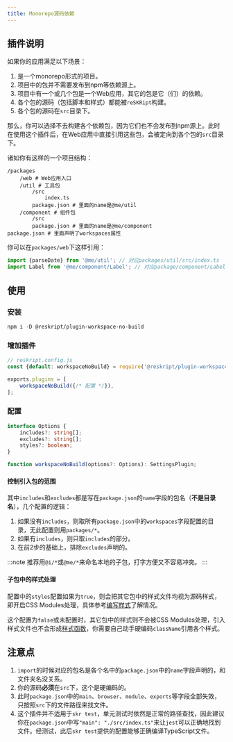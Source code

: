 ```yaml
---
title: Monorepo源码依赖
---
```


## 插件说明

如果你的应用满足以下场景：

1. 是一个monorepo形式的项目。
2. 项目中的包并不需要发布到npm等依赖源上。
3. 项目中有一个或几个包是一个Web应用，其它的包是它（们）的依赖。
4. 各个包的源码（包括脚本和样式）都能被`reSKRipt`构建。
5. 各个包的源码在`src`目录下。

那么，你可以选择不去构建各个依赖包，因为它们也不会发布到npm源上。此时在使用这个插件后，在Web应用中直接引用这些包，会被定向到各个包的`src`目录下。

诸如你有这样的一个项目结构：

```
/packages
    /web # Web应用入口
    /util # 工具包
        /src
            index.ts
        package.json # 里面的name是@me/util
    /component # 组件包
        /src
        package.json # 里面的name是@me/component
package.json # 里面声明了workspaces属性
```

你可以在`packages/web`下这样引用：

```ts
import {parseDate} from '@me/util'; // 对应packages/util/src/index.ts
import Label from '@me/component/Label'; // 对应package/component/Label/index.tsx
```

## 使用

### 安装

```shell
npm i -D @reskript/plugin-workspace-no-build
```

### 增加插件

```javascript
// reskript.config.js
const {default: workspaceNoBuild} = require('@reskript/plugin-workspace-no-build');

exports.plugins = [
    workspaceNoBuild({/* 配置 */}),
];
```

### 配置

```ts
interface Options {
    includes?: string[];
    excludes?: string[];
    styles?: boolean;
}

function workspaceNoBuild(options?: Options): SettingsPlugin;
```

#### 控制引入包的范围

其中`includes`和`excludes`都是写在`package.json`的`name`字段的包名（**不是目录名**），几个配置的逻辑：

1. 如果没有`includes`，则取所有`package.json`中的`workspaces`字段配置的目录，无此配置则用`packages/*`。
2. 如果有`includes`，则只取`includes`的部分。
3. 在前2步的基础上，排除`excludes`声明的。

:::note
推荐用`@i/*`或`@me/*`来命名本地的子包，打字方便又不容易冲突。
:::

#### 子包中的样式处理

配置中的`styles`配置如果为`true`，则会把其它包中的样式文件均视为源码样式，即开启CSS Modules处理，具体参考[编写样式](../app/style)了解情况。

这个配置为`false`或未配置时，其它包中的样式则不会被CSS Modules处理，引入样式文件也不会形成[样式函数](../app/style#了解样式函数)，你需要自己动手硬编码`className`引用各个样式。

## 注意点

1. `import`的时候对应的包名是各个名中的`package.json`中的`name`字段声明的，和文件夹名没关系。
2. 你的源码**必须**在`src`下，这个是硬编码的。
3. 此时`package.json`中的`main`、`browser`、`module`、`exports`等字段全部失效，只按照`src`下的文件路径来找文件。
4. 这个插件并不适用于`skr test`，单元测试时依然是正常的路径查找，因此建议你在`package.json`中写`"main": "./src/index.ts"`来让`jest`可以正确地找到文件。经测试，此后`skr test`提供的配置能够正确编译TypeScript文件。
